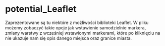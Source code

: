 # potential_Leaflet
Zaprezentowane są tu niektóre z możliwości biblioteki Leaflet. W pliku możemy zobaczyć takie opcje jak wstawienie samodzielnie markera, zmiany warstwy z wcześniej wstawionymi markerami, które po kliknięciu na nie ukazuje nam się opis danego miejsca oraz granice miasta.
